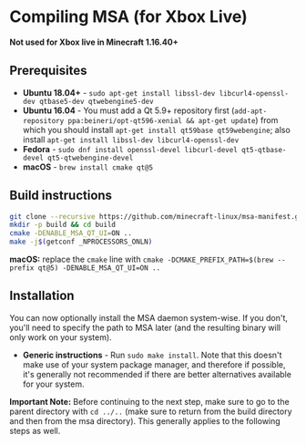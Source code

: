# Compiling MSA (for Xbox Live)

**Not used for Xbox live in Minecraft 1.16.40+**

## Prerequisites

-   **Ubuntu 18.04+** -
    `sudo apt-get install libssl-dev libcurl4-openssl-dev qtbase5-dev qtwebengine5-dev`
-   **Ubuntu 16.04** - You must add a Qt 5.9+ repository first
    (`add-apt-repository ppa:beineri/opt-qt596-xenial && apt-get update`)
    from which you should install
    `apt-get install qt59base qt59webengine`; also install
    `apt-get install libssl-dev libcurl4-openssl-dev`
-   **Fedora** -
    `sudo dnf install openssl-devel libcurl-devel qt5-qtbase-devel qt5-qtwebengine-devel`
-   **macOS** - `brew install cmake qt@5`

## Build instructions

``` bash
git clone --recursive https://github.com/minecraft-linux/msa-manifest.git msa && cd msa
mkdir -p build && cd build
cmake -DENABLE_MSA_QT_UI=ON ..
make -j$(getconf _NPROCESSORS_ONLN)
```

**macOS:** replace the `cmake` line with
`cmake -DCMAKE_PREFIX_PATH=$(brew --prefix qt@5) -DENABLE_MSA_QT_UI=ON ..`

## Installation

You can now optionally install the MSA daemon system-wise. If you
don\'t, you\'ll need to specify the path to MSA later (and the resulting
binary will only work on your system).

-   **Generic instructions** - Run `sudo make install`. Note
    that this doesn't make use of your system package manager, and
    therefore if possible, it's generally not recommended if there are
    better alternatives available for your system.

**Important Note:** Before continuing to the next step, make sure to go
to the parent directory with `cd ../..` (make sure to return
from the build directory and then from the msa directory). This
generally applies to the following steps as well.
